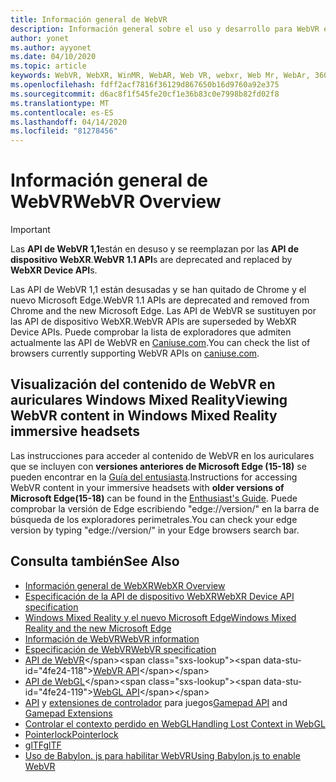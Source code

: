 ```yaml
---
title: Información general de WebVR
description: Información general sobre el uso y desarrollo para WebVR en Windows Mixed Reality
author: yonet
ms.author: ayyonet
ms.date: 04/10/2020
ms.topic: article
keywords: WebVR, WebXR, WinMR, WebAR, Web VR, webxr, Web Mr, WebAr, 360, 360 vídeo, 360 vídeos, 360 Photo, 360 photos, 360 Content, Web inmersivo, immersiveweb, IW
ms.openlocfilehash: fdff2acf7816f36129d867650b16d9760a92e375
ms.sourcegitcommit: d6ac8f1f545fe20cf1e36b83c0e7998b82fd02f8
ms.translationtype: MT
ms.contentlocale: es-ES
ms.lasthandoff: 04/14/2020
ms.locfileid: "81278456"
---
```

# <a name="webvr-overview"></a><span data-ttu-id="4fe24-104">Información general de WebVR</span><span class="sxs-lookup"><span data-stu-id="4fe24-104">WebVR Overview</span></span>

> [!IMPORTANT]
> <span data-ttu-id="4fe24-105">Las **API de WebVR 1,1**están en desuso y se reemplazan por las **API de dispositivo WebXR**.</span><span class="sxs-lookup"><span data-stu-id="4fe24-105">**WebVR 1.1 API**s are deprecated and replaced by **WebXR Device API**s.</span></span>

<span data-ttu-id="4fe24-106">Las API de WebVR 1,1 están desusadas y se han quitado de Chrome y el nuevo Microsoft Edge.</span><span class="sxs-lookup"><span data-stu-id="4fe24-106">WebVR 1.1 APIs are deprecated and removed from Chrome and the new Microsoft Edge.</span></span> <span data-ttu-id="4fe24-107">Las API de WebVR se sustituyen por las API de dispositivo WebXR.</span><span class="sxs-lookup"><span data-stu-id="4fe24-107">WebVR APIs are superseded by WebXR Device APIs.</span></span> <span data-ttu-id="4fe24-108">Puede comprobar la lista de exploradores que admiten actualmente las API de WebVR en [Caniuse.com](https://caniuse.com/#search=webvr).</span><span class="sxs-lookup"><span data-stu-id="4fe24-108">You can check the list of browsers currently supporting WebVR APIs on [caniuse.com](https://caniuse.com/#search=webvr).</span></span>

## <a name="viewing-webvr-content-in-windows-mixed-reality-immersive-headsets"></a><span data-ttu-id="4fe24-109">Visualización del contenido de WebVR en auriculares Windows Mixed Reality</span><span class="sxs-lookup"><span data-stu-id="4fe24-109">Viewing WebVR content in Windows Mixed Reality immersive headsets</span></span>

<span data-ttu-id="4fe24-110">Las instrucciones para acceder al contenido de WebVR en los auriculares que se incluyen con **versiones anteriores de Microsoft Edge (15-18)** se pueden encontrar en la [Guía del entusiasta](https://docs.microsoft.com/windows/mixed-reality/enthusiast-guide/webvr).</span><span class="sxs-lookup"><span data-stu-id="4fe24-110">Instructions for accessing WebVR content in your immersive headsets with **older versions of Microsoft Edge(15-18)** can be found in the [Enthusiast's Guide](https://docs.microsoft.com/windows/mixed-reality/enthusiast-guide/webvr).</span></span> <span data-ttu-id="4fe24-111">Puede comprobar la versión de Edge escribiendo "edge://version/" en la barra de búsqueda de los exploradores perimetrales.</span><span class="sxs-lookup"><span data-stu-id="4fe24-111">You can check your edge version by typing "edge://version/" in your Edge browsers search bar.</span></span>

## <a name="see-also"></a><span data-ttu-id="4fe24-112">Consulta también</span><span class="sxs-lookup"><span data-stu-id="4fe24-112">See Also</span></span>

* [<span data-ttu-id="4fe24-113">Información general de WebXR</span><span class="sxs-lookup"><span data-stu-id="4fe24-113">WebXR Overview</span></span>](webxr-overview.md)
* [<span data-ttu-id="4fe24-114">Especificación de la API de dispositivo WebXR</span><span class="sxs-lookup"><span data-stu-id="4fe24-114">WebXR Device API specification</span></span>](https://immersive-web.github.io/webxr/)
* [<span data-ttu-id="4fe24-115">Windows Mixed Reality y el nuevo Microsoft Edge</span><span class="sxs-lookup"><span data-stu-id="4fe24-115">Windows Mixed Reality and the new Microsoft Edge</span></span>](https://docs.microsoft.com/windows/mixed-reality/new-microsoft-edge)
* [<span data-ttu-id="4fe24-116">Información de WebVR</span><span class="sxs-lookup"><span data-stu-id="4fe24-116">WebVR information</span></span>](https://webvr.info)
* [<span data-ttu-id="4fe24-117">Especificación de WebVR</span><span class="sxs-lookup"><span data-stu-id="4fe24-117">WebVR specification</span></span>](https://w3c.github.io/webvr/)
* <span data-ttu-id="4fe24-118">[API de WebVR](https://msdn.microsoft.com/library/mt806281(v=vs.85).aspx)</span><span class="sxs-lookup"><span data-stu-id="4fe24-118">[WebVR API](https://msdn.microsoft.com/library/mt806281(v=vs.85).aspx)</span></span>
* <span data-ttu-id="4fe24-119">[API de WebGL](https://msdn.microsoft.com/library/bg182648(v=vs.85).aspx)</span><span class="sxs-lookup"><span data-stu-id="4fe24-119">[WebGL API](https://msdn.microsoft.com/library/bg182648(v=vs.85).aspx)</span></span>
* <span data-ttu-id="4fe24-120">[API](https://msdn.microsoft.com/library/dn743630(v=vs.85).aspx) y [extensiones de controlador](https://w3c.github.io/gamepad/extensions.html) para juegos</span><span class="sxs-lookup"><span data-stu-id="4fe24-120">[Gamepad API](https://msdn.microsoft.com/library/dn743630(v=vs.85).aspx) and [Gamepad Extensions](https://w3c.github.io/gamepad/extensions.html)</span></span>
* [<span data-ttu-id="4fe24-121">Controlar el contexto perdido en WebGL</span><span class="sxs-lookup"><span data-stu-id="4fe24-121">Handling Lost Context in WebGL</span></span>](https://www.khronos.org/webgl/wiki/HandlingContextLost)
* [<span data-ttu-id="4fe24-122">Pointerlock</span><span class="sxs-lookup"><span data-stu-id="4fe24-122">Pointerlock</span></span>](https://www.w3.org/TR/pointerlock/)
* [<span data-ttu-id="4fe24-123">glTF</span><span class="sxs-lookup"><span data-stu-id="4fe24-123">glTF</span></span>](https://www.khronos.org/gltf)
* [<span data-ttu-id="4fe24-124">Uso de Babylon. js para habilitar WebVR</span><span class="sxs-lookup"><span data-stu-id="4fe24-124">Using Babylon.js to enable WebVR</span></span>](https://docs.microsoft.com/windows/uwp/get-started/adding-webvr-to-a-babylonjs-game)
